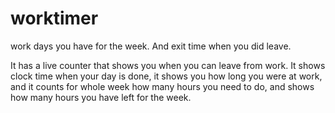 # worktimer
 
 work days you have for the week.
And exit time when you did leave.

It has a live counter that shows you when you can leave from work.
It shows clock time when your day is done,
it shows you how long you were at work,
and it counts for whole week how many hours you need to do,
and shows how many hours you have left for the week.
